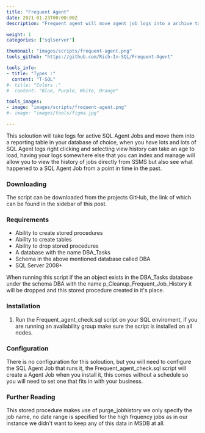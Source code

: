 ```yaml
---
title: "Frequent Agent"
date: 2021-01-23T00:00:00Z
description: "Frequent agent will move agent job logs into a archive table of your choosing."

weight: 1
categories: ["sqlserver"]

thumbnail: "images/scripts/frequent-agent.png"
tools_github: "https://github.com/Rich-In-SQL/Frequent-Agent"

tools_info:
- title: "Types :"
  content: "T-SQL"
#- title: "Colors :"
#  content: "Blue, Purple, White, Orange"

tools_images:
- image: "images/scripts/frequent-agent.png"
#- image: "images/tools/figma.jpg"

---
```


This soloution will take logs for active SQL Agent Jobs and move them into a reporting table in your database of choice, when you have lots and lots of SQL Agent logs right clicking and selecting view history can take an age to load, having your logs somewhere else that you can index and manage will allow you to view the history of jobs directly from SSMS but also see what happened to a SQL Agent Job from a point in time in the past. 

### Downloading

The script can be downloaded from the projects GitHub, the link of which can be found in the sidebar of this post.

### Requirements


- Ability to create stored procedures
- Ability to create tables
- Ability to drop stored procedures
- A database with the name DBA_Tasks
- Schema in the above mentioned database called DBA
- SQL Server 2008+

When running this script if the an object exists in the DBA_Tasks database under the schema DBA with the name p_Cleanup_Frequent_Job_History it will be dropped and this stored procedure created in it's place.

### Installation 

1. Run the Frequent_agent_check.sql script on your SQL enviroment, if you are running an availability group make sure the script is installed on all nodes.

### Configuration

There is no configuration for this soloution, but you will need to configure the SQL Agent Job that runs it, the Frequent_agent_check.sql script will create a Agent Job when you install it, this comes without a schedule so you will need to set one that fits in with your business. 

### Further Reading

This stored procedure makes use of purge_jobhistory we only specify the job name, no date range is specified for the high frquency jobs as in our instance we didn't want to keep any of this data in MSDB at all.
